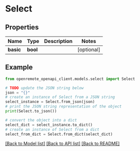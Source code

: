 # Select


## Properties

Name | Type | Description | Notes
------------ | ------------- | ------------- | -------------
**basic** | **bool** |  | [optional] 

## Example

```python
from openremote_openapi_client.models.select import Select

# TODO update the JSON string below
json = "{}"
# create an instance of Select from a JSON string
select_instance = Select.from_json(json)
# print the JSON string representation of the object
print(Select.to_json())

# convert the object into a dict
select_dict = select_instance.to_dict()
# create an instance of Select from a dict
select_from_dict = Select.from_dict(select_dict)
```
[[Back to Model list]](../README.md#documentation-for-models) [[Back to API list]](../README.md#documentation-for-api-endpoints) [[Back to README]](../README.md)



